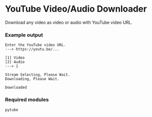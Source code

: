 # YouTube Video/Audio Downloader

Download any video as video or audio with YouTube video URL.

### Example output

```
Enter the YouTube video URL.
---> https://youtu.be/...

[1] Video
[2] Audio
---> 1

Stream Selecting, Please Wait.
Downloading, Please Wait.

Downloaded
```

### Required modules

```
pytube
```
